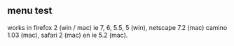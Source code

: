 <article><h2>menu test</h2>works in firefox 2 (win / mac) ie 7, 6, 5.5, 5 (win), netscape 7.2 (mac) camino 1.03 (mac), safari 2 (mac) en ie 5.2 (mac).</article>